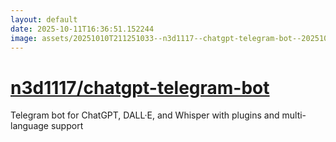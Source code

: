 ```yaml
---
layout: default
date: 2025-10-11T16:36:51.152244
image: assets/20251010T211251033--n3d1117--chatgpt-telegram-bot--20251010T212351730--cropped.png
---
```


# [n3d1117/chatgpt-telegram-bot](https://github.com/n3d1117/chatgpt-telegram-bot)

Telegram bot for ChatGPT, DALL·E, and Whisper with plugins and multi-language support
